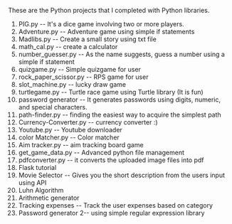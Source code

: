 These are the Python projects that I completed with Python libraries.

1. PIG.py --  It's a dice game involving two or more players.
2. Adventure.py -- Adventure game using simple if statements
3. Madlibs.py -- Create a small story using txt file
4. math_cal.py -- create a calculator
5. number_guesser.py -- As the name suggests, guess a number using a simple if statement
6. quizgame.py -- Simple quizgame for user
7. rock_paper_scissor.py -- RPS game for user
8. slot_machine.py -- lucky draw game 
9. turtlegame.py -- Turtle race game using Turtle library (It is fun)
10. password generator -- It generates passwords using digits, numeric, and special characters.
11. path-finder.py -- finding the easiest way to acquire the simplest path
12. Currency-Converter.py -- currency converter :)
13. Youtube.py -- Youtube downloader
14. color Matcher.py -- Color matcher
15. Aim tracker.py -- aim tracking board game
16. get_game_data.py -- Advanced python file management
17. pdfconverter.py -- it converts the uploaded image files into pdf
18. Flask tutorial
19. Movie Selector -- Gives you the short description from the users input using API
20. Luhn Algorithm
21. Arithmetic generator
22. Tracking expenses -- Track the user expenses based on category
23. Password generator 2-- using simple regular expression library
    

